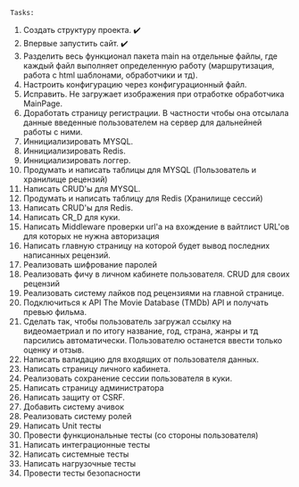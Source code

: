     Tasks:
1. Создать структуру проекта. ✔️
2. Впервые запустить сайт. ✔️
3. Разделить весь функционал пакета main на отдельные файлы, где каждый файл выполняет определенную работу (маршрутизация, работа с html шаблонами, обработчики и тд).
4. Настроить конфигурацию через конфигурационный файл.
5. Исправить. Не загружает изображения при отработке обработчика MainPage.
6. Доработать страницу регистрации. В частности чтобы она отсылала данные введенные пользователем на сервер для дальнейней работы с ними.
7. Иннициализировать MYSQL.
8. Иннициализировать Redis.
9. Иннициализировать логгер.
10. Продумать и написать таблицы для MYSQL (Пользователь и хранилище рецензий)
11. Написать CRUD'ы для MYSQL.
12. Продумать и написать таблицу для Redis (Хранилище сессий)
13. Написать CRUD'ы для Redis.
14. Написать CR_D для куки.
15. Написать Middleware проверки url'a на вхождение в вайтлист URL'ов для которых не нужна авторизация
16. Написать главную страницу на которой будет вывод последних написанных рецензий.
17. Реализовать шифрование паролей
18. Реализовать фичу в личном кабинете пользователя. CRUD для своих рецензий
19. Реализовать систему лайков под рецензиями на главной странице.
20. Подключиться к API The Movie Database (TMDb) API и получать превью фильма.
21. Сделать так, чтобы пользователь загружал ссылку на видеомаетриал и по итогу название, год, страна, жанры и тд парсились автоматически. Пользователю останется ввести только оценку и отзыв.
22. Написать валидацию для входящих от пользователя данных.
23. Написать страницу личного кабинета.
24. Реализовать сохранение сессии пользователя в куки.
25. Написать страницу администратора
26. Написать защиту от CSRF.
27. Добавить систему ачивок
28. Реализовать систему ролей
29. Написать Unit тесты
30. Провести функциональные тесты (со стороны пользователя)
31. Написать интеграционные тесты
32. Написать системные тесты
33. Написать нагрузочные тесты 
34. Провести тесты безопасности
